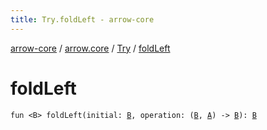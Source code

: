 ```yaml
---
title: Try.foldLeft - arrow-core
---
```


[arrow-core](../../index.html) / [arrow.core](../index.html) / [Try](index.html) / [foldLeft](./fold-left.html)

# foldLeft

`fun <B> foldLeft(initial: `[`B`](fold-left.html#B)`, operation: (`[`B`](fold-left.html#B)`, `[`A`](index.html#A)`) -> `[`B`](fold-left.html#B)`): `[`B`](fold-left.html#B)